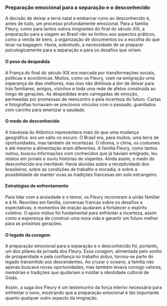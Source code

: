### Preparação emocional para a separação e o desconhecido

A decisão de deixar a terra natal e embarcar rumo ao desconhecido é, antes de tudo, um processo profundamente emocional. Para a família Fleury, como para tantos outros imigrantes do final do século XIX, a preparação para a viagem ao Brasil não se limitou aos aspectos práticos, como a venda de bens, a organização de documentos ou a escolha do que levar na bagagem. Havia, sobretudo, a necessidade de se preparar psicologicamente para a separação e para os desafios que viriam.

#### O peso da despedida

A França do final do século XIX era marcada por transformações sociais, políticas e econômicas. Muitos, como os Fleury, viam na emigração uma esperança de dias melhores, mas isso não diminuía a dor de deixar para trás familiares, amigos, vizinhos e toda uma rede de afetos construída ao longo de gerações. As despedidas eram carregadas de emoção, permeadas por promessas de reencontro e pela incerteza do futuro. Cartas e fotografias tornavam-se preciosos vínculos com o passado, guardados com carinho para amenizar a saudade.

#### O medo do desconhecido

A travessia do Atlântico representava mais do que uma mudança geográfica: era um salto no escuro. O Brasil era, para muitos, uma terra de oportunidades, mas também de incertezas. O idioma, o clima, os costumes e até mesmo a alimentação eram diferentes. A família Fleury, como tantos outros, buscou informações com conhecidos que já haviam emigrado, leu relatos em jornais e ouviu histórias de viajantes. Ainda assim, o medo do desconhecido era inevitável. Havia dúvidas sobre a receptividade dos brasileiros, sobre as condições de trabalho e moradia, e sobre a possibilidade de manter vivas as tradições francesas em solo estrangeiro.

#### Estratégias de enfrentamento

Para lidar com a ansiedade e o temor, os Fleury recorreram à união familiar e à fé. Reuniões em família, conversas francas sobre os desafios e expectativas, e momentos de oração ajudaram a fortalecer o espírito coletivo. O apoio mútuo foi fundamental para enfrentar a incerteza, assim como a esperança de construir uma nova vida e garantir um futuro melhor para as próximas gerações.

#### O legado da coragem

A preparação emocional para a separação e o desconhecido foi, portanto, um dos pilares da jornada dos Fleury. Essa coragem, alimentada pelo sonho de prosperidade e pela confiança no trabalho árduo, tornou-se parte do legado transmitido aos descendentes. Ao cruzar o oceano, a família não apenas buscava novas oportunidades, mas também levava consigo valores, memórias e tradições que ajudariam a moldar a identidade cultural de Goiás.

Assim, a saga dos Fleury é um testemunho da força interior necessária para enfrentar o novo, mostrando que a preparação emocional é tão importante quanto qualquer outro aspecto da imigração.
